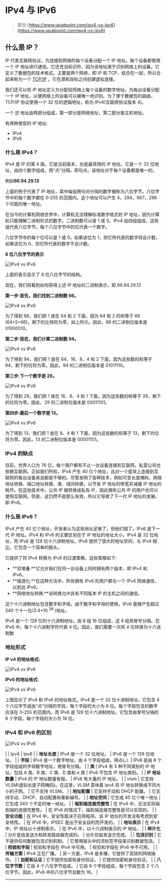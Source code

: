 # IPv4 与 IPv6

> 原文:[https://www.javatpoint.com/ipv4-vs-ipv6](https://www.javatpoint.com/ipv4-vs-ipv6)

## 什么是 IP？

IP 代表互联网协议。为连接到网络的每个设备分配一个 IP 地址。每个设备都使用一个 IP 地址进行通信。它还充当标识符，因为该地址用于识别网络上的设备。它定义了数据包的技术格式。主要是两个网络，即 IP 和 TCP，结合在一起，所以合起来称为一个 [TCP/IP](https://www.javatpoint.com/tcp-ip-full-form) 。它在源和目标之间创建虚拟连接。

我们还可以将 IP 地址定义为分配给网络上每个设备的数字地址。为每台设备分配一个 IP 地址，以便网络上的设备可以被唯一地识别。为了便于数据包的路由，TCP/IP 协议使用一个 32 位的逻辑地址，称为 IPv4(互联网协议版本 4)。

一个 [IP](https://www.javatpoint.com/ip-full-form) 地址由两部分组成，第一部分是网络地址，第二部分是主机地址。

有两种类型的 IP 地址:

*   IPv4
*   IPv6

### 什么是 IPv4？

IPv4 是 IP 的第 4 版。它是当前版本，也是最常用的 IP 地址。它是一个 32 位地址，由四个数字组成，用“点”分隔，即句点。该地址对于每个设备都是唯一的。

例如**66.94.29.13**

上面的例子代表了 IP 地址，其中每组用句点分隔的数字被称为八位字节。八位字节中的每个数字都在 0-255 的范围内。这个地址可以产生 4，294，967，296 个可能的唯一地址。

在当今的计算机网络世界中，计算机无法理解标准数字格式的 IP 地址，因为计算机只能理解二进制形式的数字。二进制数可以是 1 或 0。IPv4 由四组组成，这些组代表八位字节。每个八位字节中的位代表一个数字。

八位字节中的每个位可以是 1 或 0。如果该位为 1，则它所代表的数字将会计数，如果该位为 0，则它所代表的数字不会计数。

**8 位八位字节的表示**

![IPv4 vs IPv6](../Images/e4250cb9838f3ec2a24808522580cc96.png)

上面的表示显示了 8 位八位字节的结构。

现在，我们将看到如何获得上述 IP 地址的二进制表示，即 66.94.29.13

**第一步:首先，我们找到二进制数 66。**

![IPv4 vs IPv6](../Images/4e1217d584967ee2ed1fd927c1599307.png)

为了得到 66，我们把 1 放在 64 和 2 下面，因为 64 和 2 的和等于 66 (64+2=66)，剩下的比特将为零，如上所示。因此，66 的二进制位版本是 01000010。

**第二步:现在，我们计算二进制数 94。**

![IPv4 vs IPv6](../Images/17258d06223cb37ce37cf6c06b722744.png)

为了得到 94，我们把 1 放在 64、16、8、4 和 2 下面，因为这些数的和等于 94，剩下的位将为零。因此，94 的二进制位版本是 01011110。

**第三步:下一个数字是 29。**

![IPv4 vs IPv6](../Images/48ccec347664cf36753e10bcf60f540f.png)

为了得到 29，我们把 1 放在 16、8、4 和 1 下面，因为这些数的和等于 29，剩下的位将为零。因此，29 的二进制位版本是 00011101。

**第四步:最后一个数字是 13。**

![IPv4 vs IPv6](../Images/bd424b2de1de237618969af23e23fbb6.png)

为了得到 13，我们把 1 放在 8、4 和 1 下面，因为这些数的和等于 13，剩下的位将为零。因此，13 的二进制位版本是 00001101。

### IPv4 的缺点

目前，世界人口为 76 亿。每个用户都有不止一台设备连接到互联网，私营公司也依赖互联网。正如我们所知，IPv4 产生 40 亿个地址，这对一个星球上连接到互联网的每台设备来说都是不够的。尽管发明了各种技术，例如可变长度掩码、网络地址转换、端口地址转换、类、域间转换，以节省 IP 地址的带宽并减缓 IP 地址的耗尽。在这些技术中，公共 IP 被转换成私有 IP，因此拥有公共 IP 的用户也可以使用互联网。但是，这仍然不是那么有效，所以它导致了下一代 IP 地址的发展，即 IPv6。

### 什么是 IPv6？

IPv4 产生 40 亿个地址，开发者认为这些地址足够了，但他们错了。IPv6 是下一代 IP 地址。IPv4 和 IPv6 的主要区别在于 IP 地址的地址大小。IPv4 是 32 位地址，而 IPv6 是 128 位十六进制地址。IPv6 提供了很大的地址空间，与 IPv4 相比，它包含一个简单的报头。

它提供了将 IPv4 转换为 IPv6 的过渡策略，这些策略如下:

*   **双堆叠:**它允许我们在同一台设备上同时拥有两个版本，即 IPv4 和 IPv6。
*   **隧道化:**在这种方法中，所有拥有 IPv6 的用户都与一个 IPv4 网络通信，以到达 IPv6。
*   **网络地址转换:**该转换允许具有不同版本 IP 的主机之间的通信。

这个十六进制地址包含数字和字母。由于数字和字母的使用，IPv6 能够产生超过 340 个十一位(3.4*10 <sup>38</sup> )地址。

IPv6 是一个 128 位的十六进制地址，由 8 组 16 位组成，这 8 组用冒号分隔。在 IPv6 中，每个十六进制字符代表 4 位。因此，我们需要一次将 4 位转换为十六进制数

### 地址形式

**IP v4 的地址格式:**

![IPv4 vs IPv6](../Images/31124a55dbb95bcbee3464d74050bac0.png)

**IPv6 的地址格式:**

![IPv4 vs IPv6](../Images/99ee15bcf3f4e449e4214bc578e5498a.png)

上图显示了 IPv4 和 IPv6 的地址格式。IPv4 是一个 32 位十进制地址。它包含 4 个八位字节或由“点”分隔的字段，每个字段的大小为 8 位。每个字段包含的数字应该在 0-255 的范围内。而 IPv6 是 128 位十六进制地址。它包含由冒号分隔的 8 个字段，每个字段的大小为 16 位。

### IPv4 和 IPv6 的区别

![IPv4 vs IPv6](../Images/e52382aa1f0d32d6a6e31aead4bc38e5.png)

|  | Ipv4 | Ipv6 |
| **地址长度** | IPv4 是一个 32 位地址。 | IPv6 是一个 128 位地址。 |
| **字段** | IPv4 是一个数字地址，由 4 个字段组成，用点(。). | IPv6 是由 8 个字段组成的字母数字地址，用冒号分隔。 |
| **类** | IPv4 有 5 种不同类别的 IP 地址，包括 A 类、B 类、C 类、D 类和 e 类 | IPv6 不包含 IP 地址类别。 |
| **IP 地址数量** | IPv4 的 IP 地址数量有限。 | IPv6 有大量的 IP 地址。 |
| vlsm | 它支持 VLSM(虚拟长度子网掩码)。在这里，VLSM 意味着 Ipv4 将 IP 地址转换成不同大小的子网。 | 它不支持 VLSM。 |
| **地址配置** | 它支持手动和 DHCP 配置。 | 它支持手动、DHCP、自动配置和重新编号。 |
| **地址空间** | 它生成 40 亿个唯一地址 | 它生成 340 个不定的唯一地址。 |
| **端到端连接完整性** | 在 IPv4 中，无法实现端到端的连接完整性。 | 在 IPv6 的情况下，端到端连接完整性是可以实现的。 |
| **安全功能** | 在 IPv4 中，安全性取决于应用程序。该 IP 地址的开发没有考虑到安全特性。 | 在 IPv6 中，IPSEC 是出于安全目的而开发的。 |
| **地址表示** | 在 IPv4 中，IP 地址以十进制表示。 | 在 IPv6 中，以十六进制表示的 IP 地址。 |
| **碎片化** | 分片是由发送方和转发路由器完成的。 | 分片仅由发送方完成。 |
| **包流识别** | 它不提供任何数据包流识别机制。 | 它使用报头中的流标签字段来识别数据包流。 |
| **校验和字段** | 校验和字段在 IPv4 中可用。 | 校验和字段在 IPv6 中不可用。 |
| **传输方案** | IPv4 正在广播。 | 另一方面，IPv6 是多播，它提供了高效的网络操作。 |
| **加密和认证** | 它不提供加密和身份验证。 | 它提供加密和身份验证。 |
| **八位字节数** | 它由 4 个八位字节组成。 | 它由 8 个字段组成，每个字段包含 2 个八位字节。因此，IPv6 中的八位字节总数为 16。 |

* * *